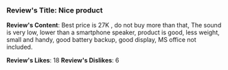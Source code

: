 ### Review's Title: Nice product

**Review's Content**:
Best price is 27K , do not buy more than that, The sound is very low, lower than a smartphone speaker, product is good, less weight, small and handy, good battery backup, good display, MS office not included.

**Review's Likes**: 18
**Review's Dislikes**: 6
